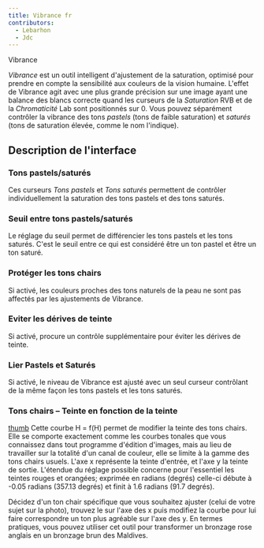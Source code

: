 ```yaml
---
title: Vibrance fr
contributors:
  - Lebarhon
  - Jdc
---
```


<div class="pagetitle">

Vibrance

</div>

*Vibrance* est un outil intelligent d'ajustement de la saturation,
optimisé pour prendre en compte la sensibilité aux couleurs de la vision
humaine. L'effet de Vibrance agit avec une plus grande précision sur une
image ayant une balance des blancs correcte quand les curseurs de la
*Saturation* RVB et de la *Chromaticité* Lab sont positionnés sur 0.
Vous pouvez séparément contrôler la vibrance des tons *pastels* (tons de
faible saturation) et *saturés* (tons de saturation élevée, comme le nom
l'indique).

## Description de l'interface

### Tons pastels/saturés

Ces curseurs *Tons pastels* et *Tons saturés* permettent de contrôler
individuellement la saturation des tons pastels et des tons saturés.

### Seuil entre tons pastels/saturés

Le réglage du seuil permet de différencier les tons pastels et les tons
saturés. C'est le seuil entre ce qui est considéré être un ton pastel et
être un ton saturé.

### Protéger les tons chairs

Si activé, les couleurs proches des tons naturels de la peau ne sont pas
affectés par les ajustements de Vibrance.

### Eviter les dérives de teinte

Si activé, procure un contrôle supplémentaire pour éviter les dérives de
teinte.

### Lier Pastels et Saturés

Si activé, le niveau de Vibrance est ajusté avec un seul curseur
contrôlant de la même façon les tons pastels et les tons saturés.

### Tons chairs – Teinte en fonction de la teinte

[thumb](image:vibrance_hh.jpg) Cette courbe H = f(H) permet
de modifier la teinte des tons chairs. Elle se comporte exactement comme
les courbes tonales que vous connaissez dans tout programme d'édition
d'images, mais au lieu de travailler sur la totalité d'un canal de
couleur, elle se limite à la gamme des tons chairs usuels. L'axe x
représente la teinte d'entrée, et l'axe y la teinte de sortie. L'étendue
du réglage possible concerne pour l'essentiel les teintes rouges et
orangées; exprimée en radians (degrés) celle-ci débute à -0.05 radians
(357.13 degrés) et finit à 1.6 radians (91.7 degrés).

Décidez d'un ton chair spécifique que vous souhaitez ajuster (celui de
votre sujet sur la photo), trouvez le sur l'axe des x puis modifiez la
courbe pour lui faire correspondre un ton plus agréable sur l'axe des y.
En termes pratiques, vous pouvez utiliser cet outil pour transformer un
bronzage rose anglais en un bronzage brun des Maldives.
